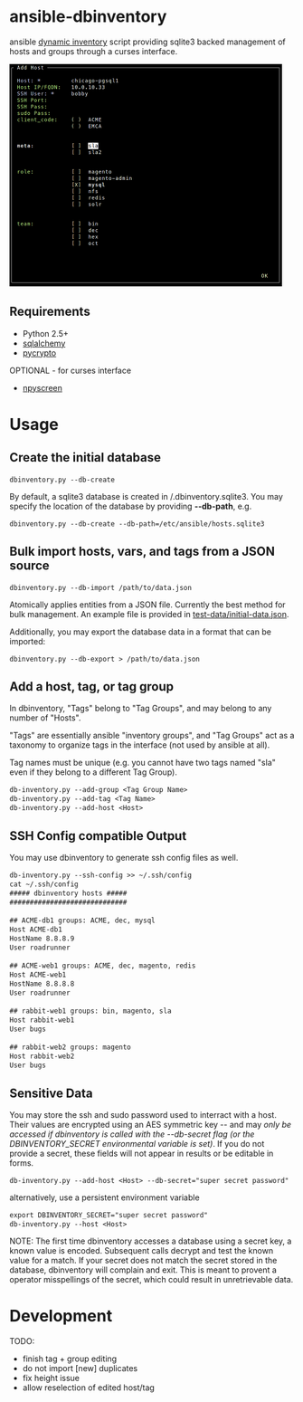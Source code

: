 # ansible-dbinventory
ansible [dynamic inventory](http://docs.ansible.com/intro_dynamic_inventory.html) script
providing sqlite3 backed management of hosts and groups through a curses interface.


![curses interface](docs/screenshots/ansible-dbinventory-npyscreen.png?raw=true)


Requirements
------------

* Python 2.5+
* [sqlalchemy](https://pypi.python.org/pypi/SQLAlchemy)
* [pycrypto](https://pypi.python.org/pypi/pycrypto)

OPTIONAL - for curses interface
* [npyscreen](https://pypi.python.org/pypi/npyscreen/)


Usage
=====

Create the initial database
---------------------------

```
dbinventory.py --db-create
```

By default, a sqlite3 database is created in <CWD>/.dbinventory.sqlite3. You may
specify the location of the database by providing **--db-path**, e.g.

```
dbinventory.py --db-create --db-path=/etc/ansible/hosts.sqlite3
```


Bulk import hosts, vars, and tags from a JSON source
----------------------------------------------------


```
dbinventory.py --db-import /path/to/data.json
```

Atomically applies entities from a JSON file. Currently the best method for
bulk management. An example file is provided in [test-data/initial-data.json](test-data/initial-data.json).

Additionally, you may export the database data in a format that can be imported:

```
dbinventory.py --db-export > /path/to/data.json
```


Add a host, tag, or tag group
-----------------------------


In dbinventory, "Tags" belong to "Tag Groups", and may belong to any number of
"Hosts". 

"Tags" are essentially ansible "inventory groups", and "Tag Groups" act
as a taxonomy to organize tags in the interface (not used by ansible at all).

Tag names must be unique (e.g. you cannot have two tags named "sla" even if 
they belong to a different Tag Group).


```
db-inventory.py --add-group <Tag Group Name>
db-inventory.py --add-tag <Tag Name>
db-inventory.py --add-host <Host>
```

SSH Config compatible Output 
----------------------------

You may use dbinventory to generate ssh config files as well.

```
db-inventory.py --ssh-config >> ~/.ssh/config
cat ~/.ssh/config
##### dbinventory hosts #####
#############################

## ACME-db1 groups: ACME, dec, mysql
Host ACME-db1
HostName 8.8.8.9
User roadrunner

## ACME-web1 groups: ACME, dec, magento, redis
Host ACME-web1
HostName 8.8.8.8
User roadrunner

## rabbit-web1 groups: bin, magento, sla
Host rabbit-web1
User bugs

## rabbit-web2 groups: magento
Host rabbit-web2
User bugs 
```



Sensitive Data
--------------

You may store the ssh and sudo password used to interract with a host. Their
values are encrypted using an AES symmetric key -- and may *only be accessed
if dbinventory is called with the --db-secret flag (or the DBINVENTORY_SECRET
environmental variable is set)*. If you do not provide a secret, these fields
will not appear in results or be editable in forms.


```
db-inventory.py --add-host <Host> --db-secret="super secret password"
```

alternatively, use a persistent environment variable

```
export DBINVENTORY_SECRET="super secret password"
db-inventory.py --host <Host>
```


NOTE: The first time dbinventory accesses a database using a secret key, a known
value is encoded. Subsequent calls decrypt and test the known value for a
match. If your secret does not match the secret stored in the database, dbinventory
will complain and exit. This is meant to provent a operator misspellings of 
the secret, which could result in unretrievable data.


Development
===========

TODO:

* finish tag + group editing
* do not import [new] duplicates
* fix height issue 
* allow reselection of edited host/tag
